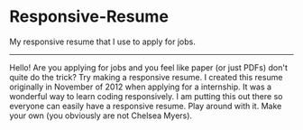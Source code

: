Responsive-Resume
=================

My responsive resume that I use to apply for jobs.

------

Hello! Are you applying for jobs and you feel like paper (or just PDFs) don't quite do the trick? Try making a responsive resume. I created this resume originally in November of 2012 when applying for a internship. It was a wonderful way to learn coding responsively. I am putting this out there so everyone can easily have a responsive resume. Play around with it. Make your own (you obviously are not Chelsea Myers).

